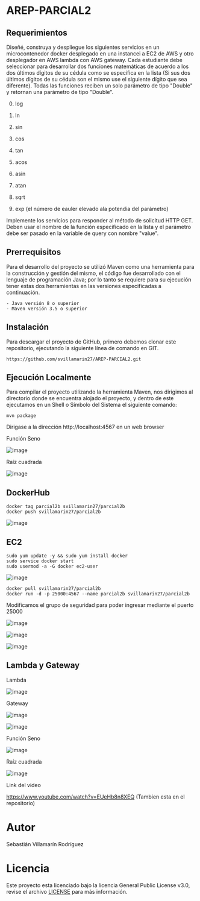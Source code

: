 # AREP-PARCIAL2

## Requerimientos

Diseñé, construya y despliegue los siguientes servicios en un microcontenedor docker desplegado en una instancei a EC2 de AWS y otro desplegador en AWS lambda con AWS gateway. Cada estudiante debe seleccionar para desarrollar dos funciones matemáticas de acuerdo a los dos últimos dígitos de su cédula como se especifica en la lista (Si sus dos últimos dígitos de su cédula son el mismo use el siguiente dígito que sea diferente). Todas las funciones reciben un solo parámetro de tipo "Double" y retornan una parámetro de tipo "Double".


0. log

1. ln

2. sin

3. cos

4. tan

5. acos

6. asin

7. atan

8. sqrt

9. exp (el número de eauler elevado ala potendia del parámetro)


Implemente los servicios para responder al método de solicitud HTTP GET. Deben usar el nombre de la función especificado en la lista y el parámetro debe ser pasado en la variable de query con nombre "value".

## Prerrequisitos

Para el desarrollo del proyecto se utilizó Maven como una herramienta para la construcción y gestión del mismo, el código fue desarrollado con el lenguaje de programación Java; por lo tanto se requiere para su ejecución tener estas dos herramientas en las versiones especificadas a continuación.

	- Java versión 8 o superior
	- Maven versión 3.5 o superior

## Instalación

Para descargar el proyecto de GitHub, primero debemos clonar este repositorio, ejecutando la siguiente línea de comando en GIT.
	
	https://github.com/svillamarin27/AREP-PARCIAL2.git
	
## Ejecución Localmente

Para compilar el proyecto utilizando la herramienta Maven, nos dirigimos al directorio donde se encuentra alojado el proyecto, y dentro de este ejecutamos en un Shell o Símbolo del Sistema el siguiente comando:

	mvn package
	
Dirigase a la dirección http://localhost:4567 en un web browser
	
Función Seno

![image](https://user-images.githubusercontent.com/37603257/112704096-6f005300-8e67-11eb-8ff7-10021d8f92e0.png)

Raíz cuadrada

![image](https://user-images.githubusercontent.com/37603257/112704196-ad960d80-8e67-11eb-85c5-f2a167148fd7.png)

## DockerHub

	docker tag parcial2b svillamarin27/parcial2b
	docker push svillamarin27/parcial2b

![image](https://user-images.githubusercontent.com/37603257/112704273-ff3e9800-8e67-11eb-944c-3a56ecc3242f.png)

## EC2

	sudo yum update -y && sudo yum install docker
	sudo service docker start
	sudo usermod -a -G docker ec2-user
	
![image](https://user-images.githubusercontent.com/37603257/112704391-7411d200-8e68-11eb-882e-37c496020e2f.png)

	docker pull svillamarin27/parcial2b
	docker run -d -p 25000:4567 --name parcial2b svillamarin27/parcial2b
	
Modificamos el grupo de seguridad para poder ingresar mediante el puerto 25000

![image](https://user-images.githubusercontent.com/37603257/112704510-e1256780-8e68-11eb-9162-e6c585ead86f.png)

![image](https://user-images.githubusercontent.com/37603257/112704818-0070c480-8e6a-11eb-91b5-057d0bb8fedc.png)

![image](https://user-images.githubusercontent.com/37603257/112704860-28602800-8e6a-11eb-9486-15e25bb4d4fc.png)

## Lambda y Gateway

Lambda 

![image](https://user-images.githubusercontent.com/37603257/112704883-4b8ad780-8e6a-11eb-8275-925b15bc2907.png)

Gateway

![image](https://user-images.githubusercontent.com/37603257/112704923-7d03a300-8e6a-11eb-8b9f-352bbe41d470.png)

![image](https://user-images.githubusercontent.com/37603257/112704946-93a9fa00-8e6a-11eb-9364-8eef07defe90.png)

Función Seno 

![image](https://user-images.githubusercontent.com/37603257/112705006-df5ca380-8e6a-11eb-982d-2486430986c6.png)

Raíz cuadrada

![image](https://user-images.githubusercontent.com/37603257/112705020-f0a5b000-8e6a-11eb-9684-8ba61a202454.png)

Link del video

https://www.youtube.com/watch?v=EUeHb8n8XEQ (Tambien esta en el repositorio)

 # Autor
 Sebastián Villamarín Rodríguez
 
 # Licencia

Este proyecto esta licenciado bajo la licencia General Public License v3.0, revise el archivo [LICENSE](LICENSE) para más información.






